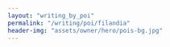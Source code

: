 ```yaml
---
layout: "writing_by_poi"
permalink: "/writing/poi/filandia"
header-img: "assets/owner/hero/pois-bg.jpg"
---
```

